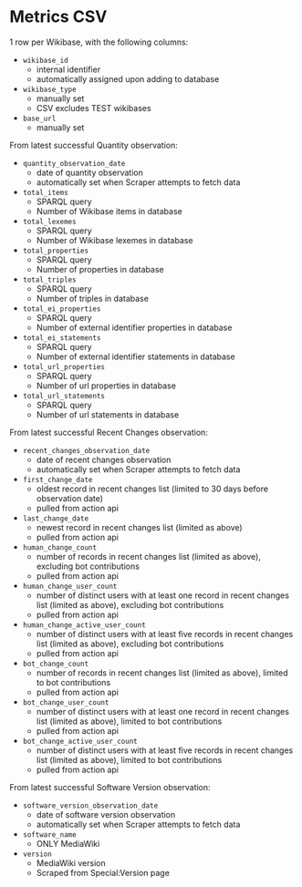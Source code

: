 # Metrics CSV

1 row per Wikibase, with the following columns:

- `wikibase_id`
  - internal identifier
  - automatically assigned upon adding to database
- `wikibase_type`
  - manually set
  - CSV excludes TEST wikibases
- `base_url`
  - manually set

From latest successful Quantity observation:

- `quantity_observation_date`
  - date of quantity observation
  - automatically set when Scraper attempts to fetch data
- `total_items`
  - SPARQL query
  - Number of Wikibase items in database
- `total_lexemes`
  - SPARQL query
  - Number of Wikibase lexemes in database
- `total_properties`
  - SPARQL query
  - Number of properties in database
- `total_triples`
  - SPARQL query
  - Number of triples in database
- `total_ei_properties`
  - SPARQL query
  - Number of external identifier properties in database
- `total_ei_statements`
  - SPARQL query
  - Number of external identifier statements in database
- `total_url_properties`
  - SPARQL query
  - Number of url properties in database
- `total_url_statements`
  - SPARQL query
  - Number of url statements in database

From latest successful Recent Changes observation:

- `recent_changes_observation_date`
  - date of recent changes observation
  - automatically set when Scraper attempts to fetch data
- `first_change_date`
  - oldest record in recent changes list (limited to 30 days before observation date)
  - pulled from action api
- `last_change_date`
  - newest record in recent changes list (limited as above)
  - pulled from action api
- `human_change_count`
  - number of records in recent changes list (limited as above), excluding bot contributions
  - pulled from action api
- `human_change_user_count`
  - number of distinct users with at least one record in recent changes list (limited as above), excluding bot contributions
  - pulled from action api
- `human_change_active_user_count`
  - number of distinct users with at least five records in recent changes list (limited as above), excluding bot contributions
  - pulled from action api
- `bot_change_count`
  - number of records in recent changes list (limited as above), limited to bot contributions
  - pulled from action api
- `bot_change_user_count`
  - number of distinct users with at least one record in recent changes list (limited as above), limited to bot contributions
  - pulled from action api
- `bot_change_active_user_count`
  - number of distinct users with at least five records in recent changes list (limited as above), limited to bot contributions
  - pulled from action api

From latest successful Software Version observation:

- `software_version_observation_date`
  - date of software version observation
  - automatically set when Scraper attempts to fetch data
- `software_name`
  - ONLY MediaWiki
- `version`
  - MediaWiki version
  - Scraped from Special:Version page
